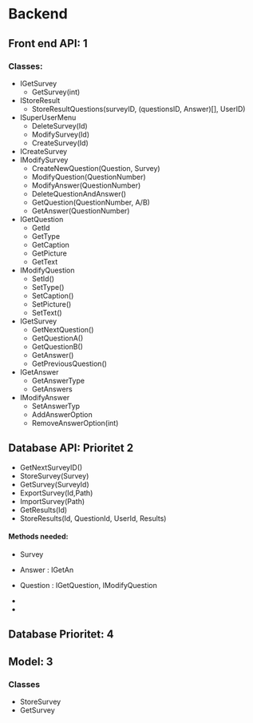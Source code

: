 # Backend

## Front end API: 1
### Classes:
* IGetSurvey
    * GetSurvey(int)
* IStoreResult
    * StoreResultQuestions(surveyID, (questionsID, Answer)[], UserID)
* ISuperUserMenu
    * DeleteSurvey(Id)
    * ModifySurvey(Id)
    * CreateSurvey(Id) 
* ICreateSurvey
* IModifySurvey
    * CreateNewQuestion(Question, Survey)
    * ModifyQuestion(QuestionNumber)
    * ModifyAnswer(QuestionNumber)
    * DeleteQuestionAndAnswer()
    * GetQuestion(QuestionNumber, A/B)
    * GetAnswer(QuestionNumber)
* IGetQuestion
    * GetId
    * GetType 
    * GetCaption
    * GetPicture
    * GetText
 * IModifyQuestion
    * SetId()
    * SetType()
    * SetCaption()
    * SetPicture()
    * SetText()
* IGetSurvey
    * GetNextQuestion()
    * GetQuestionA()
    * GetQuestionB()
    * GetAnswer()
    * GetPreviousQuestion()
* IGetAnswer
    * GetAnswerType
    * GetAnswers
* IModifyAnswer
    * SetAnswerTyp 
    * AddAnswerOption
    * RemoveAnswerOption(int)
## Database API: Prioritet 2
* GetNextSurveyID()
* StoreSurvey(Survey)
* GetSurvey(SurveyId)
* ExportSurvey(Id,Path)
* ImportSurvey(Path)
* GetResults(Id)
* StoreResults(Id, QuestionId, UserId, Results)

#### Methods needed:
 * Survey
 * Answer : IGetAn
 * Question : IGetQuestion, IModifyQuestion
    
 * 
 * 


## Database Prioritet: 4

## Model: 3
### Classes
 * StoreSurvey
 * GetSurvey